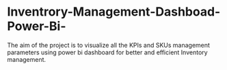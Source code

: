 # Inventrory-Management-Dashboad-Power-Bi-
The aim of the project is to visualize all the KPIs and SKUs management parameters using power bi dashboard for better and efficient Inventory management.

